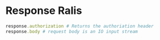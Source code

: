 


# Response Ralis
```ruby
response.authorization # Returns the authoriation header
response.body # request body is an IO input stream
```
